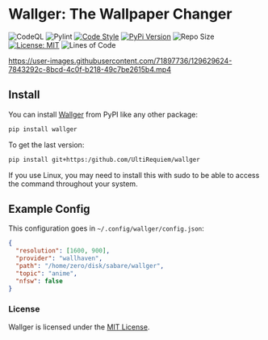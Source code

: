 # Wallger: The Wallpaper Changer

![CodeQL](https://github.com/UltiRequiem/wallger/workflows/CodeQL/badge.svg)
![Pylint](https://github.com/UltiRequiem/wallger/workflows/Pylint/badge.svg)
[![Code Style](https://img.shields.io/badge/Code%20Style-Black-000000.svg)](https://github.com/psf/black)
[![PyPi Version](https://img.shields.io/pypi/v/wallger)](https://pypi.org/project/wallger)
![Repo Size](https://img.shields.io/github/repo-size/ultirequiem/wallger?style=flat-square&label=Repo)
[![License: MIT](https://img.shields.io/badge/License-MIT-blue.svg)](https://opensource.org/licenses/MIT)
![Lines of Code](https://img.shields.io/tokei/lines/github.com/UltiRequiem/wallger?color=blue&label=Total%20Lines)

https://user-images.githubusercontent.com/71897736/129629624-7843292c-8bcd-4c0f-b218-49c7be2615b4.mp4


## Install

You can install [Wallger](https://pypi.org/project/wallger) from PyPI like
any other package:

```bash
pip install wallger
```

To get the last version:

```bash
pip install git+https:/github.com/UltiRequiem/wallger
```

If you use Linux, you may need to install this with sudo to
be able to access the command throughout your system.

## Example Config

This configuration goes in `~/.config/wallger/config.json`:

```json
{
  "resolution": [1600, 900],
  "provider": "wallhaven",
  "path": "/home/zero/disk/sabare/wallger",
  "topic": "anime",
  "nfsw": false
}
```

### License

Wallger is licensed under the [MIT License](./LICENSE).
